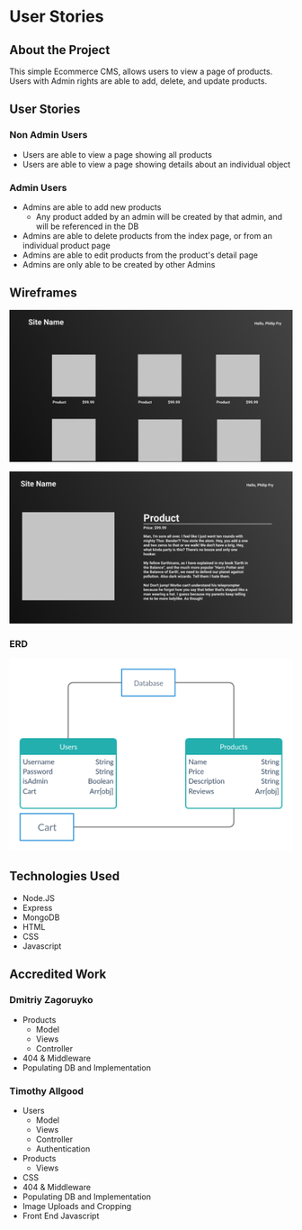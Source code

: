 # User Stories

## About the Project

This simple Ecommerce CMS, allows users to view a page of products. Users with Admin rights are able to add, delete, and update products.

## User Stories

### Non Admin Users

- Users are able to view a page showing all products
- Users are able to view a page showing details about an individual object

### Admin Users

- Admins are able to add new products
  - Any product added by an admin will be created by that admin, and will be referenced in the DB
- Admins are able to delete products from the index page, or from an individual product page
- Admins are able to edit products from the product's detail page
- Admins are only able to be created by other Admins

## Wireframes

![main-screen](./public/assets/main-page.png)

![single](./public/assets/single-prod.png)

### ERD

![ERD](./public/assets/erd.png)

## Technologies Used

- Node.JS
- Express
- MongoDB
- HTML
- CSS
- Javascript

## Accredited Work

### Dmitriy Zagoruyko

- Products
  - Model
  - Views
  - Controller
- 404 & Middleware
- Populating DB and Implementation

### Timothy Allgood

- Users
  - Model
  - Views
  - Controller
  - Authentication
- Products
  - Views
- CSS
- 404 & Middleware
- Populating DB and Implementation
- Image Uploads and Cropping
- Front End Javascript
